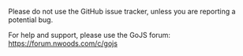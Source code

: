 Please do not use the GitHub issue tracker, unless you are reporting a potential bug.

For help and support, please use the GoJS forum: https://forum.nwoods.com/c/gojs
